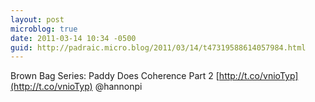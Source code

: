 ```yaml
---
layout: post
microblog: true
date: 2011-03-14 10:34 -0500
guid: http://padraic.micro.blog/2011/03/14/t47319588614057984.html
---
```

Brown Bag Series: Paddy Does Coherence Part 2 [http://t.co/vnioTyp](http://t.co/vnioTyp) @hannonpi
